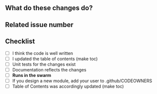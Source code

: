 <!--  **WIP-** prefix in title if still work in progress -->

## What do these changes do?

<!-- Please give a short brief about these changes. -->


## Related issue number

<!-- Please add #issues -->


## Checklist

- [ ] I think the code is well written
- [ ] I updated the table of contents (make toc)
- [ ] Unit tests for the changes exist
- [ ] Documentation reflects the changes
- [ ] **Runs in the swarm**
- [ ] If you design a new module, add your user to .github/CODEOWNERS
- [ ] Table of Contents was accordingly updated (make toc)

